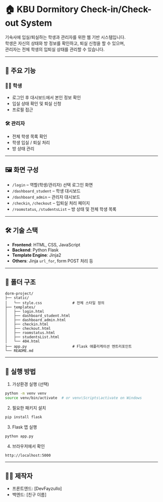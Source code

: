 # 🏠 KBU Dormitory Check-in/Check-out System

기숙사에 입실/퇴실하는 학생과 관리자를 위한 웹 기반 시스템입니다.  
학생은 자신의 상태와 방 정보를 확인하고, 퇴실 신청을 할 수 있으며,  
관리자는 전체 학생의 입퇴실 상태를 관리할 수 있습니다.

---

## 📌 주요 기능

### 👨‍🎓 학생
- 로그인 후 대시보드에서 본인 정보 확인
- 입실 상태 확인 및 퇴실 신청
- 프로필 접근

### 🛠️ 관리자
- 전체 학생 목록 확인
- 학생 입실 / 퇴실 처리
- 방 상태 관리

---

## 🖼️ 화면 구성

- `/login` – 역할(학생/관리자) 선택 로그인 화면  
- `/dashboard_student` – 학생 대시보드  
- `/dashboard_admin` – 관리자 대시보드  
- `/checkin`, `/checkout` – 입퇴실 처리 페이지  
- `/roomstatus`, `/studentsList` – 방 상태 및 전체 학생 목록

---

## 🛠️ 기술 스택

- **Frontend**: HTML, CSS, JavaScript
- **Backend**: Python Flask
- **Template Engine**: Jinja2
- **Others**: Jinja `url_for`, form POST 처리 등

---

## 🧱 폴더 구조

```
dorm-project/
├── static/
│   └── style.css              # 전체 스타일 정의
├── templates/
│   ├── login.html
│   ├── dashboard_student.html
│   ├── dashboard_admin.html
│   ├── checkin.html
│   ├── checkout.html
│   ├── roomstatus.html
│   ├── studentsList.html
│   └── 404.html
├── app.py                     # Flask 애플리케이션 엔트리포인트
└── README.md
```

---

## 🚀 실행 방법

1. 가상환경 실행 (선택)
```bash
python -m venv venv
source venv/bin/activate  # or venv\Scripts\activate on Windows
```

2. 필요한 패키지 설치
```bash
pip install flask
```

3. Flask 앱 실행
```bash
python app.py
```

4. 브라우저에서 확인
```
http://localhost:5000
```

---

## 🙋‍♂️ 제작자

- 프론트엔드: [DevFayzullo]
- 백엔드: [친구 이름]
